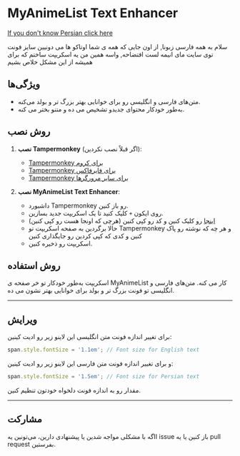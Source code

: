 # MyAnimeList Text Enhancer

[If you don't know Persian click here](https://github.com/Space-00/MyAnimeList-Text-Enhancer/blob/main/README.md)

سلام به همه فارسی زبونا, از اون جایی که همه ی شما اوتاکو ها می دونیین سایز فونت توی سایت مای انیمه لست افتضاحه, واسه همین من یه اسکریپت ساختم که برای همیشه از این مشکل خلاص بشیم

## ویژگی‌ها

- متن‌های فارسی و انگلیسی رو برای خوانایی بهتر بزرگ‌ تر و بولد می‌کنه.
- به‌طور خودکار محتوای جدیدو تشخیص می ده و متنو بختر می کنه.

## روش نصب

1. **نصب Tampermonkey** (اگر قبلاً نصب نکردین):
   - [Tampermonkey برای کروم](https://chrome.google.com/webstore/detail/dhdgffkkebhmkfjojejmpbldmpobfkfo)
   - [Tampermonkey برای فایرفاکس](https://addons.mozilla.org/en-US/firefox/addon/tampermonkey/)
   - [Tampermonkey برای سایر مرورگرها](https://www.tampermonkey.net/)

2. **نصب MyAnimeList Text Enhancer**:
   - داشبورد Tampermonkey رو باز کنین.
   - روی ایکون `+` کلیک کنید تا یک اسکریپت جدید بسازین.
   - [اینجا](https://raw.githubusercontent.com/Space-00/MyAnimeList-Text-Enhancer/main/MyAnimeList%20Text%20Enhancer.js) رو کلیک کنین و کد رو کپی کنین (هرچی که اونجا هست رو کپی کنین)
   - حالا برگردین به صفحه اسکریپت تو Tampermonkey و هر چه که نوشته رو پاک کنین و کدی که کپی کردین رو جایگذاری کنین
   - اسکریپت رو ذخیره کنین.

## روش استفاده

اسکریپت به‌طور خودکار تو خر صفحه ی MyAnimeList کار می کنه. متن‌های فارسی و انگلیسی تو فونت بزرگ‌ تر و بولد برای خوانایی بهتر نشون می ده.

_________________________________________________________________________________
## ویرایش

برای تغییر اندازه فونت متن انگلیسی این لاینو زیر رو ادیت کینین:

```javascript
span.style.fontSize = '1.1em'; // Font size for English text
```

و برای تغییر اندازه فونت متن فارسی این لاینو زیر رو ادیت کینین:

```javascript
span.style.fontSize = '1.5em'; // Font size for Persian text
```

مقدار رو به اندازه فونت دلخواه خودتون تنظیم کنین.
_________________________________________________________________________________


## مشارکت

ااگه با مشکلی مواجه شدین یا پیشنهادی دارین، می‌تونین یه issue باز کنین یا یه pull request بفرستین.
